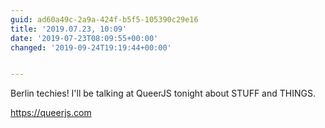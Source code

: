 ```yaml
---
guid: ad60a49c-2a9a-424f-b5f5-105390c29e16
title: '2019.07.23, 10:09'
date: '2019-07-23T08:09:55+00:00'
changed: '2019-09-24T19:19:44+00:00'


---
```


Berlin techies! I'll be talking at QueerJS tonight about STUFF and THINGS. 

<https://queerjs.com>

